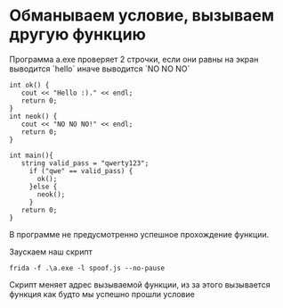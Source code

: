 <h1>Обманываем условие, вызываем другую функцию</h1>

<p>Программа a.exe проверяет 2 строчки, если они равны на экран выводится `hello` иначе выводится `NO NO NO` </p>

 ```
int ok() {
    cout << "Hello :)." << endl;
    return 0;
}
int neok() {
    cout << "NO NO NO!" << endl;
    return 0;
}

int main(){
    string valid_pass = "qwerty123";
      if ("qwe" == valid_pass) {
        ok();
      }else {
        neok();
      }
    return 0;
}
```
<p> В программе не предусмотренно успешное прохождение функции. </p>
<p>Заускаем наш скрипт</p>

 ```
frida -f .\a.exe -l spoof.js --no-pause
```
<p>Скрипт меняет адрес вызываемой функции, из за этого вызывается функция как будто мы успешно прошли условие </p>
